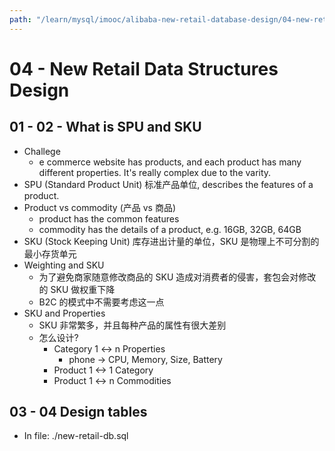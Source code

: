 ```yaml
---
path: "/learn/mysql/imooc/alibaba-new-retail-database-design/04-new-retail-data-structures-design/"
---
```


# 04 - New Retail Data Structures Design

## 01 - 02 - What is SPU and SKU

- Challege
  - e commerce website has products, and each product has many different properties. It's really complex due to the varity.
- SPU (Standard Product Unit) 标准产品单位, describes the features of a product.
- Product vs commodity (产品 vs 商品)
  - product has the common features
  - commodity has the details of a product, e.g. 16GB, 32GB, 64GB
- SKU (Stock Keeping Unit) 库存进出计量的单位，SKU 是物理上不可分割的最小存货单元
- Weighting and SKU
  - 为了避免商家随意修改商品的 SKU 造成对消费者的侵害，套包会对修改的 SKU 做权重下降
  - B2C 的模式中不需要考虑这一点
- SKU and Properties
  - SKU 非常繁多，并且每种产品的属性有很大差别
  - 怎么设计?
    - Category 1 <-> n Properties
      - phone -> CPU, Memory, Size, Battery
    - Product 1 <-> 1 Category
    - Product 1 <-> n Commodities

## 03 - 04 Design tables

- In file: ./new-retail-db.sql

<!-- https://coding.imooc.com/lesson/353.html#mid=26131 -->
